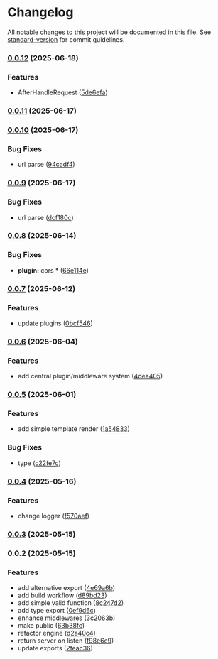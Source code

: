 # Changelog

All notable changes to this project will be documented in this file. See [standard-version](https://github.com/conventional-changelog/standard-version) for commit guidelines.

### [0.0.12](https://github.com/wxn0brP/FalconFrame/compare/v0.0.11...v0.0.12) (2025-06-18)


### Features

* AfterHandleRequest ([5de6efa](https://github.com/wxn0brP/FalconFrame/commit/5de6efadc8331bb77e9140d50f1bdb08ba60d620))

### [0.0.11](https://github.com/wxn0brP/FalconFrame/compare/v0.0.10...v0.0.11) (2025-06-17)

### [0.0.10](https://github.com/wxn0brP/FalconFrame/compare/v0.0.9...v0.0.10) (2025-06-17)


### Bug Fixes

* url parse ([94cadf4](https://github.com/wxn0brP/FalconFrame/commit/94cadf43718077d2af511e1edb6500ae7ca02b0a))

### [0.0.9](https://github.com/wxn0brP/FalconFrame/compare/v0.0.8...v0.0.9) (2025-06-17)


### Bug Fixes

* url parse ([dcf180c](https://github.com/wxn0brP/FalconFrame/commit/dcf180c42f974b8ed173d07bcb09597f712bb219))

### [0.0.8](https://github.com/wxn0brP/FalconFrame/compare/v0.0.7...v0.0.8) (2025-06-14)


### Bug Fixes

* **plugin:** cors * ([66e114e](https://github.com/wxn0brP/FalconFrame/commit/66e114e90fe79cc89dcdf7f121ca08809018548f))

### [0.0.7](https://github.com/wxn0brP/FalconFrame/compare/v0.0.6...v0.0.7) (2025-06-12)


### Features

* update plugins ([0bcf546](https://github.com/wxn0brP/FalconFrame/commit/0bcf546c68bbd74ba61ba3e19bf567d352aeaeb3))

### [0.0.6](https://github.com/wxn0brP/FalconFrame/compare/v0.0.5...v0.0.6) (2025-06-04)


### Features

* add central plugin/middleware system ([4dea405](https://github.com/wxn0brP/FalconFrame/commit/4dea4053ef8bfbd8294c2706134fde6fd9628320))

### [0.0.5](https://github.com/wxn0brP/FalconFrame/compare/v0.0.4...v0.0.5) (2025-06-01)


### Features

* add simple template render ([1a54833](https://github.com/wxn0brP/FalconFrame/commit/1a54833fe5e08b7814105f7b6a88db87aa37eeb5))


### Bug Fixes

* type ([c22fe7c](https://github.com/wxn0brP/FalconFrame/commit/c22fe7c3a0a4f1d3dbb1e9041eb857691600f96c))

### [0.0.4](https://github.com/wxn0brP/FalconFrame/compare/v0.0.3...v0.0.4) (2025-05-16)


### Features

* change logger ([f570aef](https://github.com/wxn0brP/FalconFrame/commit/f570aef5000d274ece6ac2f8b68b9d8621a08283))

### [0.0.3](https://github.com/wxn0brP/FalconFrame/compare/v0.0.2...v0.0.3) (2025-05-15)

### 0.0.2 (2025-05-15)


### Features

* add alternative export ([4e69a6b](https://github.com/wxn0brP/FalconFrame/commit/4e69a6b0fa771c35d9aef2270174cba3026251c3))
* add build workflow ([d89bd23](https://github.com/wxn0brP/FalconFrame/commit/d89bd2385a4e5855cfa4205c86563ba65f89c978))
* add simple valid function ([8c247d2](https://github.com/wxn0brP/FalconFrame/commit/8c247d2610c78c748fca4efc25840b51359e9490))
* add type export ([0ef9d6c](https://github.com/wxn0brP/FalconFrame/commit/0ef9d6cd61221c88c79f25b07b3240bec379ca76))
* enhance middlewares ([3c2063b](https://github.com/wxn0brP/FalconFrame/commit/3c2063b6366514b55e2ac19a83b1dba9d42072cb))
* make public ([63b38fc](https://github.com/wxn0brP/FalconFrame/commit/63b38fc5fdfbacef9e2e9be2c4ffd0d66553443c))
* refactor engine ([d2a40c4](https://github.com/wxn0brP/FalconFrame/commit/d2a40c471195ea8a0bfdbfd5edeebc2dcd4a438d))
* return server on listen ([f98e6c9](https://github.com/wxn0brP/FalconFrame/commit/f98e6c931e0afd4b5627b363707d0bf3460b5770))
* update exports ([2feac36](https://github.com/wxn0brP/FalconFrame/commit/2feac36f12de6e06f1d023d5964eefe271c49f4f))
